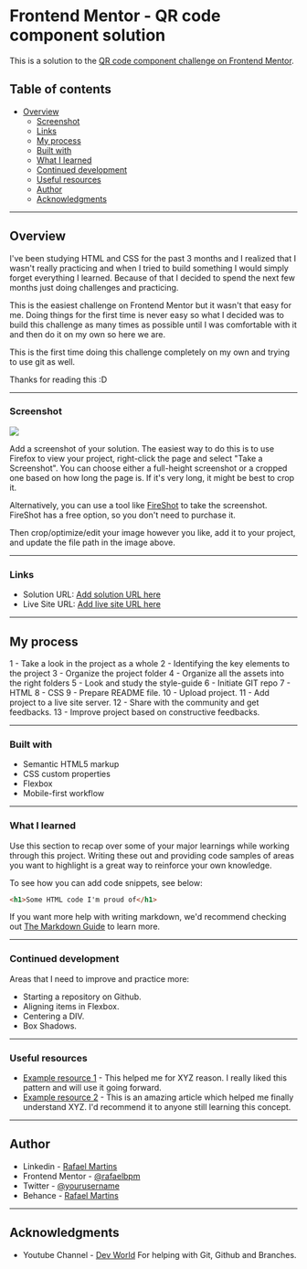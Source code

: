 # Frontend Mentor - QR code component solution

This is a solution to the [QR code component challenge on Frontend Mentor](https://www.frontendmentor.io/challenges/qr-code-component-iux_sIO_H).

## Table of contents

- [Overview](#overview)
  - [Screenshot](#screenshot)
  - [Links](#links)
  - [My process](#my-process)
  - [Built with](#built-with)
  - [What I learned](#what-i-learned)
  - [Continued development](#continued-development)
  - [Useful resources](#useful-resources)
  - [Author](#author)
  - [Acknowledgments](#acknowledgments)

---

## Overview

I've been studying HTML and CSS for the past 3 months and I realized that I wasn't really practicing and when I tried to build something I would simply forget everything I learned. Because of that I decided to spend the next few months just doing challenges and practicing.

This is the easiest challenge on Frontend Mentor but it wasn't that easy for me. Doing things for the first time is never easy so what I decided was to build this challenge as many times as possible until I was comfortable with it and then do it on my own so here we are.

This is the first time doing this challenge completely on my own and trying to use git as well.

Thanks for reading this :D

---

### Screenshot

![](./screenshot.jpg)

Add a screenshot of your solution. The easiest way to do this is to use Firefox to view your project, right-click the page and select "Take a Screenshot". You can choose either a full-height screenshot or a cropped one based on how long the page is. If it's very long, it might be best to crop it.

Alternatively, you can use a tool like [FireShot](https://getfireshot.com/) to take the screenshot. FireShot has a free option, so you don't need to purchase it.

Then crop/optimize/edit your image however you like, add it to your project, and update the file path in the image above.

---

### Links

- Solution URL: [Add solution URL here](https://your-solution-url.com)
- Live Site URL: [Add live site URL here](https://your-live-site-url.com)

---

## My process

1 - Take a look in the project as a whole
2 - Identifying the key elements to the project
3 - Organize the project folder
4 - Organize all the assets into the right folders
5 - Look and study the style-guide
6 - Initiate GIT repo
7 - HTML
8 - CSS
9 - Prepare README file.
10 - Upload project.
11 - Add project to a live site server.
12 - Share with the community and get feedbacks.
13 - Improve project based on constructive feedbacks.

---

### Built with

- Semantic HTML5 markup
- CSS custom properties
- Flexbox
- Mobile-first workflow
<!-- - [React](https://reactjs.org/) - JS library
- [Next.js](https://nextjs.org/) - React framework
- [Styled Components](https://styled-components.com/) - For styles -->

---

### What I learned

Use this section to recap over some of your major learnings while working through this project. Writing these out and providing code samples of areas you want to highlight is a great way to reinforce your own knowledge.

To see how you can add code snippets, see below:

```html
<h1>Some HTML code I'm proud of</h1>
```

If you want more help with writing markdown, we'd recommend checking out [The Markdown Guide](https://www.markdownguide.org/) to learn more.

---

### Continued development

Areas that I need to improve and practice more:

- Starting a repository on Github.
- Aligning items in Flexbox.
- Centering a DIV.
- Box Shadows.

---

### Useful resources

- [Example resource 1](https://www.example.com) - This helped me for XYZ reason. I really liked this pattern and will use it going forward.
- [Example resource 2](https://www.example.com) - This is an amazing article which helped me finally understand XYZ. I'd recommend it to anyone still learning this concept.

---

## Author

- Linkedin - [Rafael Martins](https://www.linkedin.com/in/rafaelbpm/)
- Frontend Mentor - [@rafaelbpm](https://www.frontendmentor.io/profile/Rafaelbpm)
- Twitter - [@yourusername](https://www.twitter.com/yourusername)
- Behance - [Rafael Martins](https://www.behance.net/rafaelBPM)

---

## Acknowledgments

- Youtube Channel - [Dev World](https://www.youtube.com/channel/UCrm-HTaESqxJXyxMcZFOHng) For helping with Git, Github and Branches.
